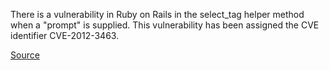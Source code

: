 There is a vulnerability in Ruby on Rails in the select_tag helper
method when a "prompt" is supplied. This vulnerability has been assigned
the CVE identifier CVE-2012-3463.

[Source](https://groups.google.com/d/topic/rubyonrails-security/fV3QUToSMSw/discussion)
